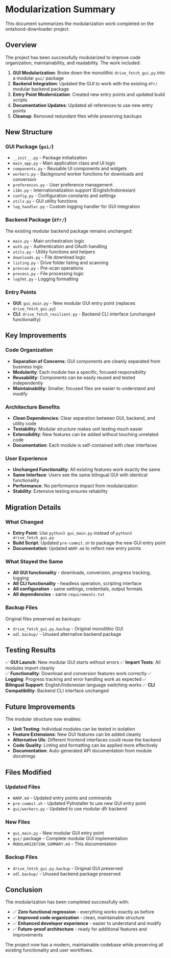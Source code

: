 # Modularization Summary

This document summarizes the modularization work completed on the ontahood-downloader project.

## Overview

The project has been successfully modularized to improve code organization, maintainability, and readability. The work included:

1. **GUI Modularization**: Broke down the monolithic `drive_fetch_gui.py` into a modular `gui/` package
2. **Backend Integration**: Updated the GUI to work with the existing `dfr/` modular backend package  
3. **Entry Point Modernization**: Created new entry points and updated build scripts
4. **Documentation Updates**: Updated all references to use new entry points
5. **Cleanup**: Removed redundant files while preserving backups

## New Structure

### GUI Package (`gui/`)
- `__init__.py` - Package initialization
- `main_app.py` - Main application class and UI logic
- `components.py` - Reusable UI components and widgets
- `workers.py` - Background worker functions for downloads and conversion
- `preferences.py` - User preference management
- `i18n.py` - Internationalization support (English/Indonesian)
- `config.py` - Configuration constants and settings
- `utils.py` - GUI utility functions
- `log_handler.py` - Custom logging handler for GUI integration

### Backend Package (`dfr/`)
The existing modular backend package remains unchanged:
- `main.py` - Main orchestration logic
- `auth.py` - Authentication and OAuth handling
- `utils.py` - Utility functions and helpers
- `downloads.py` - File download logic
- `listing.py` - Drive folder listing and scanning
- `prescan.py` - Pre-scan operations
- `process.py` - File processing logic
- `logfmt.py` - Logging formatting

### Entry Points
- **GUI**: `gui_main.py` - New modular GUI entry point (replaces `drive_fetch_gui.py`)
- **CLI**: `drive_fetch_resilient.py` - Backend CLI interface (unchanged functionality)

## Key Improvements

### Code Organization
- **Separation of Concerns**: GUI components are cleanly separated from business logic
- **Modularity**: Each module has a specific, focused responsibility
- **Reusability**: Components can be easily reused and tested independently
- **Maintainability**: Smaller, focused files are easier to understand and modify

### Architecture Benefits
- **Clean Dependencies**: Clear separation between GUI, backend, and utility code
- **Testability**: Modular structure makes unit testing much easier
- **Extensibility**: New features can be added without touching unrelated code
- **Documentation**: Each module is self-contained with clear interfaces

### User Experience
- **Unchanged Functionality**: All existing features work exactly the same
- **Same Interface**: Users see the same bilingual GUI with identical functionality
- **Performance**: No performance impact from modularization
- **Stability**: Extensive testing ensures reliability

## Migration Details

### What Changed
- **Entry Point**: Use `python3 gui_main.py` instead of `python3 drive_fetch_gui.py`
- **Build Script**: Updated `pre-commit.sh` to package the new GUI entry point
- **Documentation**: Updated `WARP.md` to reflect new entry points

### What Stayed the Same
- **All GUI functionality** - downloads, conversion, progress tracking, logging
- **All CLI functionality** - headless operation, scripting interface
- **All configuration** - same settings, credentials, output formats
- **All dependencies** - same `requirements.txt`

### Backup Files
Original files preserved as backups:
- `drive_fetch_gui.py.backup` - Original monolithic GUI
- `odl.backup/` - Unused alternative backend package

## Testing Results

✅ **GUI Launch**: New modular GUI starts without errors
✅ **Import Tests**: All modules import cleanly  
✅ **Functionality**: Download and conversion features work correctly
✅ **Logging**: Progress tracking and error handling work as expected
✅ **Bilingual Support**: English/Indonesian language switching works
✅ **CLI Compatibility**: Backend CLI interface unchanged

## Future Improvements

The modular structure now enables:
- **Unit Testing**: Individual modules can be tested in isolation
- **Feature Extensions**: New GUI features can be added cleanly
- **Alternative UIs**: Different frontend interfaces could reuse the backend
- **Code Quality**: Linting and formatting can be applied more effectively
- **Documentation**: Auto-generated API documentation from module docstrings

## Files Modified

### Updated Files
- `WARP.md` - Updated entry points and commands
- `pre-commit.sh` - Updated PyInstaller to use new GUI entry point
- `gui/workers.py` - Updated to use modular dfr backend

### New Files  
- `gui_main.py` - New modular GUI entry point
- `gui/` package - Complete modular GUI implementation
- `MODULARIZATION_SUMMARY.md` - This documentation

### Backup Files
- `drive_fetch_gui.py.backup` - Original GUI preserved
- `odl.backup/` - Unused backend package preserved

## Conclusion

The modularization has been completed successfully with:
- ✅ **Zero functional regression** - everything works exactly as before  
- ✅ **Improved code organization** - clean, maintainable structure
- ✅ **Enhanced developer experience** - easier to understand and modify
- ✅ **Future-proof architecture** - ready for additional features and improvements

The project now has a modern, maintainable codebase while preserving all existing functionality and user workflows.